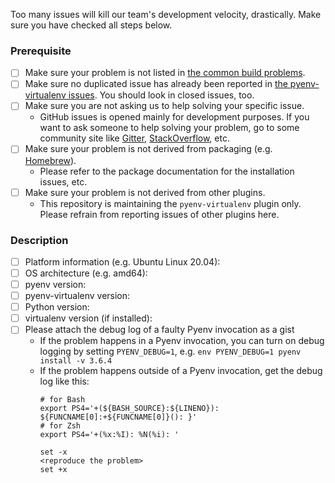 Too many issues will kill our team's development velocity, drastically.
Make sure you have checked all steps below.

### Prerequisite
* [ ] Make sure your problem is not listed in [the common build problems](https://github.com/pyenv/pyenv/wiki/Common-build-problems).
* [ ] Make sure no duplicated issue has already been reported in [the pyenv-virtualenv issues](https://github.com/pyenv/pyenv-virtualenv/issues). You should look in closed issues, too.
* [ ] Make sure you are not asking us to help solving your specific issue.
  * GitHub issues is opened mainly for development purposes. If you want to ask someone to help solving your problem, go to some community site like [Gitter](https://gitter.im/yyuu/pyenv), [StackOverflow](https://stackoverflow.com/questions/tagged/pyenv), etc.
* [ ] Make sure your problem is not derived from packaging (e.g. [Homebrew](https://brew.sh)).
  * Please refer to the package documentation for the installation issues, etc.
* [ ] Make sure your problem is not derived from other plugins.
  * This repository is maintaining the `pyenv-virtualenv` plugin only. Please refrain from reporting issues of other plugins here.

### Description
- [ ] Platform information (e.g. Ubuntu Linux 20.04):
- [ ] OS architecture (e.g. amd64):
- [ ] pyenv version:
- [ ] pyenv-virtualenv version:
- [ ] Python version:
- [ ] virtualenv version (if installed):
- [ ] Please attach the debug log of a faulty Pyenv invocation as a gist
  * If the problem happens in a Pyenv invocation, you can turn on debug logging by setting `PYENV_DEBUG=1`, e.g. `env PYENV_DEBUG=1 pyenv install -v 3.6.4`
  * If the problem happens outside of a Pyenv invocation, get the debug log like this:
     ```
     # for Bash
     export PS4='+(${BASH_SOURCE}:${LINENO}): ${FUNCNAME[0]:+${FUNCNAME[0]}(): }'
     # for Zsh
     export PS4='+(%x:%I): %N(%i): '

     set -x
     <reproduce the problem>
     set +x
     ```
